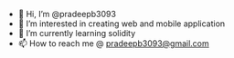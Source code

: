 - 👋 Hi, I’m @pradeepb3093
- 👀 I’m interested in creating web and mobile application
- 🌱 I’m currently learning solidity
- 📫 How to reach me @ pradeepb3093@gmail.com

<!---
pradeepb3093/pradeepb3093 is a ✨ special ✨ repository because its `README.md` (this file) appears on your GitHub profile.
You can click the Preview link to take a look at your changes.
--->
